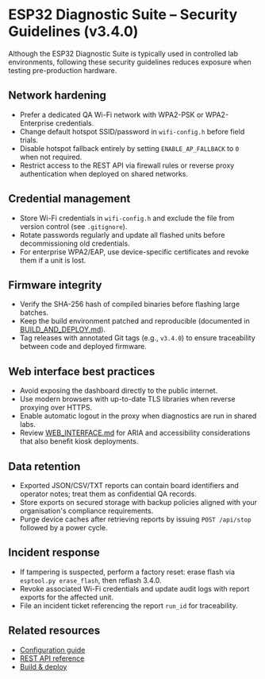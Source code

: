 # ESP32 Diagnostic Suite – Security Guidelines (v3.4.0)

Although the ESP32 Diagnostic Suite is typically used in controlled lab environments, following these security guidelines reduces
exposure when testing pre-production hardware.

## Network hardening
- Prefer a dedicated QA Wi-Fi network with WPA2-PSK or WPA2-Enterprise credentials.
- Change default hotspot SSID/password in `wifi-config.h` before field trials.
- Disable hotspot fallback entirely by setting `ENABLE_AP_FALLBACK` to `0` when not required.
- Restrict access to the REST API via firewall rules or reverse proxy authentication when deployed on shared networks.

## Credential management
- Store Wi-Fi credentials in `wifi-config.h` and exclude the file from version control (see `.gitignore`).
- Rotate passwords regularly and update all flashed units before decommissioning old credentials.
- For enterprise WPA2/EAP, use device-specific certificates and revoke them if a unit is lost.

## Firmware integrity
- Verify the SHA-256 hash of compiled binaries before flashing large batches.
- Keep the build environment patched and reproducible (documented in [BUILD_AND_DEPLOY.md](BUILD_AND_DEPLOY.md)).
- Tag releases with annotated Git tags (e.g., `v3.4.0`) to ensure traceability between code and deployed firmware.

## Web interface best practices
- Avoid exposing the dashboard directly to the public internet.
- Use modern browsers with up-to-date TLS libraries when reverse proxying over HTTPS.
- Enable automatic logout in the proxy when diagnostics are run in shared labs.
- Review [WEB_INTERFACE.md](WEB_INTERFACE.md) for ARIA and accessibility considerations that also benefit kiosk deployments.

## Data retention
- Exported JSON/CSV/TXT reports can contain board identifiers and operator notes; treat them as confidential QA records.
- Store exports on secured storage with backup policies aligned with your organisation's compliance requirements.
- Purge device caches after retrieving reports by issuing `POST /api/stop` followed by a power cycle.

## Incident response
- If tampering is suspected, perform a factory reset: erase flash via `esptool.py erase_flash`, then reflash 3.4.0.
- Revoke associated Wi-Fi credentials and update audit logs with report exports for the affected unit.
- File an incident ticket referencing the report `run_id` for traceability.

## Related resources
- [Configuration guide](CONFIG.md)
- [REST API reference](API_REFERENCE.md)
- [Build & deploy](BUILD_AND_DEPLOY.md)
